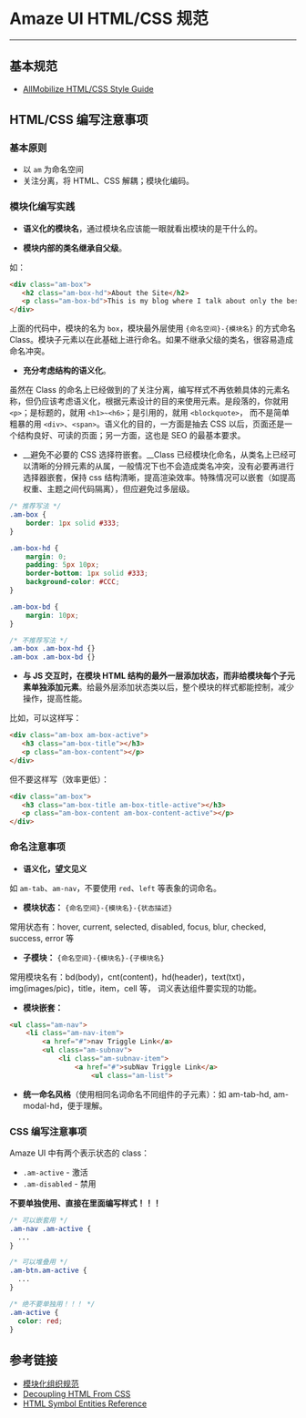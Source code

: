# Amaze UI HTML/CSS 规范
---

## 基本规范

- [AllMobilize HTML/CSS Style Guide](/getting-started/html-css-guide)

## HTML/CSS 编写注意事项

### 基本原则

- 以 `am` 为命名空间
- 关注分离，将 HTML、CSS 解耦；模块化编码。

### 模块化编写实践

* __语义化的模块名__，通过模块名应该能一眼就看出模块的是干什么的。

* __模块内部的类名继承自父级__。

如：

```html
<div class="am-box">
   <h2 class="am-box-hd">About the Site</h2>
   <p class="am-box-bd">This is my blog where I talk about only the bestest things in the whole wide world.</p>
</div>
```

上面的代码中，模块的名为 `box`，模块最外层使用 `{命名空间}-{模块名}` 的方式命名 Class。模块子元素以在此基础上进行命名。如果不继承父级的类名，很容易造成命名冲突。

* __充分考虑结构的语义化__。

虽然在 Class 的命名上已经做到的了关注分离，编写样式不再依赖具体的元素名称，但仍应该考虑语义化，根据元素设计的目的来使用元素。是段落的，你就用 `<p>`；是标题的，就用 `<h1>~<h6>`；是引用的，就用 `<blockquote>`， 而不是简单粗暴的用 `<div>`、`<span>`。语义化的目的，一方面是抽去 CSS 以后，页面还是一个结构良好、可读的页面；另一方面，这也是 SEO 的最基本要求。

* __避免不必要的 CSS 选择符嵌套。__Class 已经模块化命名，从类名上已经可以清晰的分辨元素的从属，一般情况下也不会造成类名冲突，没有必要再进行选择器嵌套，保持 css 结构清晰，提高渲染效率。特殊情况可以嵌套（如提高权重、主题之间代码隔离），但应避免过多层级。

```css
/* 推荐写法 */
.am-box {
	border: 1px solid #333;
}

.am-box-hd {
    margin: 0;
    padding: 5px 10px;
    border-bottom: 1px solid #333;
    background-color: #CCC;
}

.am-box-bd {
    margin: 10px;
}

/* 不推荐写法 */
.am-box .am-box-hd {}
.am-box .am-box-bd {}
```

* __与 JS 交互时，在模块 HTML 结构的最外一层添加状态，而非给模块每个子元素单独添加元素__。给最外层添加状态类以后，整个模块的样式都能控制，减少操作，提高性能。

比如，可以这样写：

```html
<div class="am-box am-box-active">
   <h3 class="am-box-title"></h3>
   <p class="am-box-content"></p>
</div>
```

但不要这样写（效率更低）：

```html
<div class="am-box">
   <h3 class="am-box-title am-box-title-active"></h3>
   <p class="am-box-content am-box-content-active"></p>
</div>
```

### 命名注意事项

* __语义化，望文见义__

如 `am-tab`、`am-nav`，不要使用 `red`、`left` 等表象的词命名。

* __模块状态：__ `{命名空间}-{模块名}-{状态描述}`

常用状态有：hover, current, selected, disabled, focus, blur, checked, success, error 等

* __子模块：__ `{命名空间}-{模块名}-{子模块名}`

常用模块名有：bd(body)，cnt(content)，hd(header)，text(txt)，img(images/pic)，title，item，cell 等， 词义表达组件要实现的功能。

* __模块嵌套：__

```html
<ul class="am-nav">
    <li class="am-nav-item">
        <a href="#">nav Triggle Link</a>
        <ul class="am-subnav">
            <li class="am-subnav-item">
                <a href="#">subNav Triggle Link</a>
                    <ul class="am-list">
```

* __统一命名风格__（使用相同名词命名不同组件的子元素）：如 am-tab-hd, am-modal-hd，便于理解。


### CSS 编写注意事项

Amaze UI 中有两个表示状态的 class：

- `.am-active` - 激活
- `.am-disabled` - 禁用

**不要单独使用、直接在里面编写样式！！！**

```css
/* 可以嵌套用 */
.am-nav .am-active {
  ...
}

/* 可以堆叠用 */
.am-btn.am-active {
  ...
}

/* 绝不要单独用！！！ */
.am-active {
  color: red;
}
```


## 参考链接

* [模块化组织规范](http://aliceui.org/docs/rule.html)
* [Decoupling HTML From CSS](http://www.smashingmagazine.com/2012/04/20/decoupling-html-from-css-2/)
* [HTML Symbol Entities Reference](http://www.ascii-code.com/html-symbol.php)
